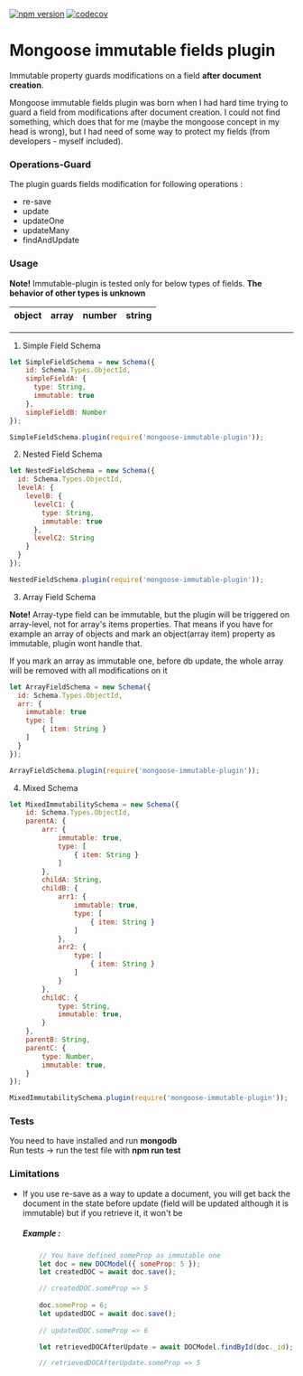 [![npm version](https://badge.fury.io/js/mongoose-immutable-plugin.svg)](https://badge.fury.io/js/mongoose-immutable-plugin.svg) 
[![codecov](https://codecov.io/gh/LimeChain/mongoose-immutable-plugin/branch/master/graph/badge.svg)](https://codecov.io/gh/LimeChain/mongoose-immutable-plugin)

# Mongoose immutable fields plugin

Immutable property guards modifications on a field **after document creation**.

Mongoose immutable fields plugin was born when I had hard time trying to guard a field from modifications after document creation.
I could not find something, which does that for me (maybe the mongoose concept in my head is wrong), but I had need of some way to 
protect my fields (from developers - myself included).

### Operations-Guard
The plugin guards fields modification for following operations :
* re-save
* update
* updateOne
* updateMany
* findAndUpdate

### Usage

**Note!** Immutable-plugin is tested only for below types of fields. **The behavior of other types is unknown**


| object | array | number | string |
| ------ | :---: | :----: | -----: |

---

1. Simple Field Schema

```javascript
let SimpleFieldSchema = new Schema({
    id: Schema.Types.ObjectId,
    simpleFieldA: {
      type: String,
      immutable: true
    },
    simpleFieldB: Number
});

SimpleFieldSchema.plugin(require('mongoose-immutable-plugin'));
```  

2. Nested Field Schema

```javascript
let NestedFieldSchema = new Schema({
  id: Schema.Types.ObjectId,
  levelA: {
    levelB: {
      levelC1: {
        type: String,
        immutable: true
      },
      levelC2: String
  	}
  }
});

NestedFieldSchema.plugin(require('mongoose-immutable-plugin'));
```

3. Array Field Schema

**Note!**  Array-type field can be immutable, but the plugin will be triggered on array-level, not for array's items properties.
That means if you have for example an array of objects and mark an object(array item) property as immutable, plugin wont handle that. 

If you mark an array as immutable one, before db update, the whole array will be removed with all modifications on it

```javascript
let ArrayFieldSchema = new Schema({
  id: Schema.Types.ObjectId,
  arr: {
    immutable: true
    type: [
    	{ item: String }
    ]
  }
});

ArrayFieldSchema.plugin(require('mongoose-immutable-plugin'));
```

4. Mixed Schema 
```javascript
let MixedImmutabilitySchema = new Schema({
    id: Schema.Types.ObjectId,
    parentA: {
        arr: {
            immutable: true,
            type: [
                { item: String }
            ]
        },
        childA: String,
        childB: {
            arr1: {
                immutable: true,
                type: [
                    { item: String }
                ]
            },
            arr2: {
                type: [
                    { item: String }
                ]
            }
        },
        childC: {
            type: String,
            immutable: true,
        }
    },
    parentB: String,
    parentC: {
        type: Number,
        immutable: true,
    }
});

MixedImmutabilitySchema.plugin(require('mongoose-immutable-plugin'));
```



### Tests
You need to have installed and run **mongodb**  
Run tests -> run the test file with **npm run test**

### Limitations

   * If you use re-save as a way to update a document, you will get back the document in the state before update (field will be updated although it is immutable) but if you retrieve it, it won't be
       
       ##### Example :
       	```javascript  
            // You have defined someProp as immutable one
            let doc = new DOCModel({ someProp: 5 });
            let createdDOC = await doc.save();

            // createdDOC.someProp => 5
            
            doc.someProp = 6;
            let updatedDOC = await doc.save();
            
            // updatedDOC.someProp => 6

            let retrievedDOCAfterUpdate = await DOCModel.findById(doc._id);

            // retrievedDOCAfterUpdate.someProp => 5
        ```
            
